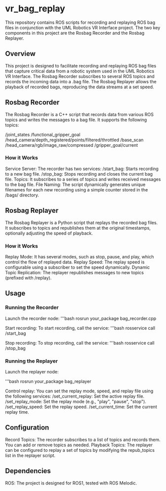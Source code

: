 # vr_bag_replay
This repository contains ROS scripts for recording and replaying ROS bag files in conjunction with the UML Robotics VR Interface project. The two key components in this project are the Rosbag Recorder and the Rosbag Replayer.

## Overview
This project is designed to facilitate recording and replaying ROS bag files that capture critical data from a robotic system used in the UML Robotics VR Interface. The Rosbag Recorder subscribes to several ROS topics and records the incoming data into a .bag file. The Rosbag Replayer allows the playback of recorded bags, reproducing the data streams at a set speed.

## Rosbag Recorder
The Rosbag Recorder is a C++ script that records data from various ROS topics and writes the messages to a bag file. It supports the following topics:

/joint_states
/functional_gripper_goal
/head_camera/depth_registered/points/filtered/throttled
/base_scan
/head_camera/rgb/image_raw/compressed
/gripper_goal/current
### How it Works
Service Server: The recorder has two services:
/start_bag: Starts recording to a new bag file.
/stop_bag: Stops recording and closes the current bag file.
Topics: It subscribes to a series of topics and writes received messages to the bag file.
File Naming: The script dynamically generates unique filenames for each new recording using a simple counter stored in the /bags/ directory.

## Rosbag Replayer
The Rosbag Replayer is a Python script that replays the recorded bag files. It subscribes to topics and republishes them at the original timestamps, optionally adjusting the speed of playback.

### How it Works
Replay Mode: It has several modes, such as stop, pause, and play, which control the flow of replayed data.
Replay Speed: The replay speed is configurable using a subscriber to set the speed dynamically.
Dynamic Topic Replication: The replayer republishes messages to new topics (prefixed with /replay).

## Usage
### Running the Recorder
Launch the recorder node:
'''bash
rosrun your_package bag_recorder.cpp

Start recording: To start recording, call the service:
'''bash
rosservice call /start_bag

Stop recording: To stop recording, call the service:
'''bash
rosservice call /stop_bag

### Running the Replayer
Launch the replayer node:

'''bash
rosrun your_package bag_replayer

Control replay: You can set the replay mode, speed, and replay file using the following services:
/set_current_replay: Set the active replay file.
/set_replay_mode: Set the replay mode (e.g., "play", "pause", "stop").
/set_replay_speed: Set the replay speed.
/set_current_time: Set the current replay time.

## Configuration
Record Topics: The recorder subscribes to a list of topics and records them. You can add or remove topics as needed.
Playback Topics: The replayer can be configured to replay a set of topics by modifying the repub_topics list in the replayer script.

## Dependencies
ROS: The project is designed for ROS1, tested with ROS Melodic.

